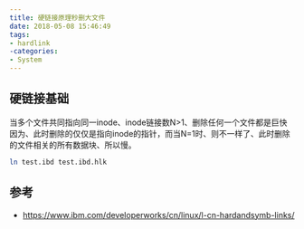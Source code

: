 ```yaml
---
title: 硬链接原理秒删大文件
date: 2018-05-08 15:46:49
tags:
- hardlink
-categories:
- System
---
```

## 硬链接基础
当多个文件共同指向同一inode、inode链接数N>1、删除任何一个文件都是巨快
因为、此时删除的仅仅是指向inode的指针，而当N=1时、则不一样了、此时删除的文件相关的所有数据块、所以慢。

```bash
ln test.ibd test.ibd.hlk
```

## 参考
- https://www.ibm.com/developerworks/cn/linux/l-cn-hardandsymb-links/